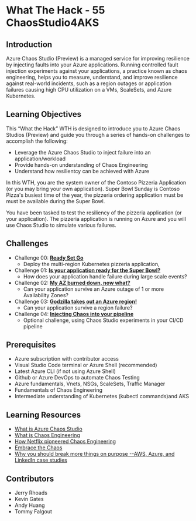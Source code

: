 # What The Hack - 55 ChaosStudio4AKS

## Introduction 

Azure Chaos Studio (Preview) is a managed service for improving resilience by injecting faults into your Azure applications. Running controlled fault
injection
experiments against your applications, a practice known as chaos engineering, helps you to measure, understand, and improve resilience against real-world
incidents, such as a region outages or application failures causing high CPU utilization on a VMs, ScaleSets, and Azure Kubernetes.


## Learning Objectives
This “What the Hack” WTH is designed to introduce you to Azure Chaos Studios (Preview) and guide you through a series of hands-on challenges to accomplish
the following:
  
* Leverage the Azure Chaos Studio to inject failure into an application/workload
* Provide hands-on understanding of Chaos Engineering 
* Understand how resilientcy can be achieved with Azure 

In this WTH, you are the system owner of the Contoso Pizzeria Application (or you may bring your own application). Super Bowl Sunday is Contoso Pizza's busiest time of the year, the pizzeria
ordering application must be must be available during the Super Bowl. 

You have been tasked to test the resiliency of the pizzeria application (or your application). The pizzeria application is running on Azure and you will use Chaos Studio to
simulate various failures. 

## Challenges
* Challenge 00: **[Ready Set Go](Student/Challenge-00.md)**
	 - Deploy the multi-region Kubernetes pizzeria application,
* Challenge 01: **[Is your application ready for the Super Bowl?](Student/Challenge-01.md)**
	 - How does your application handle failure during large scale events?
* Challenge 02: **[My AZ burned down, now what?](Student/Challenge-02.md)**
	 - Can your application survive an Azure outage of 1 or more Availability Zones?
* Challenge 03: **[Godzilla takes out an Azure region!](Student/Challenge-03.md)**
	 - Can your application survive a region failure? 
* Challenge 04: **[Injecting Chaos into your pipeline](Student/Challenge-04.md)**
	 - Optional challenge, using Chaos Studio experiments in your CI/CD pipeline

## Prerequisites
- Azure subscription with contributor access
- Visual Studio Code terminal or Azure Shell (recommended)
- Latest Azure CLI (if not using Azure Shell) 
- Github or Azure DevOps to automate Chaos Testing
- Azure fundamentals, Vnets, NSGs, ScaleSets, Traffic Manager 
- Fundamentals of Chaos Engineering
- Intermediate understanding of Kubernetes (kubectl commands)and AKS

## Learning Resources 
* [What is Azure Chaos Studio](https://docs.microsoft.com/en-us/azure/chaos-studio/chaos-studio-overview)
* [What is Chaos Engineering](https://docs.microsoft.com/en-us/azure/architecture/framework/resiliency/chaos-engineering?toc=%2Fazure%2Fchaos-studio%2Ftoc.json&bc=%2Fazure%2Fchaos-studio%2Fbreadcrumb%2Ftoc.json)
* [How Netflix pioneered Chaos Engineering](https://techhq.com/2019/03/how-netflix-pioneered-chaos-engineering/)
* [Embrace the Chaos](https://medium.com/capital-one-tech/embrace-the-chaos-engineering-203fd6fc6ff7)
* [Why you should break more things on purpose --AWS, Azure, and LinkedIn case studies](https://www.contino.io/insights/chaos-engineering)


## Contributors
- Jerry Rhoads
- Kevin Gates
- Andy Huang
- Tommy Falgout 
